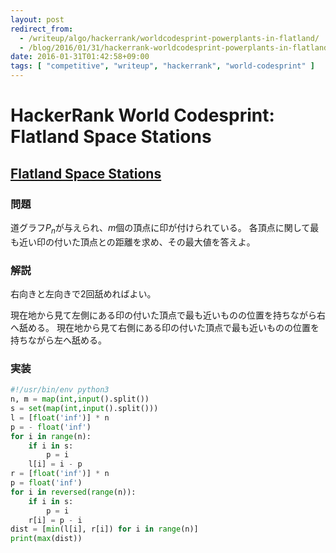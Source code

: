 ```yaml
---
layout: post
redirect_from:
  - /writeup/algo/hackerrank/worldcodesprint-powerplants-in-flatland/
  - /blog/2016/01/31/hackerrank-worldcodesprint-powerplants-in-flatland/
date: 2016-01-31T01:42:58+09:00
tags: [ "competitive", "writeup", "hackerrank", "world-codesprint" ]
---
```


# HackerRank World Codesprint: Flatland Space Stations

## [Flatland Space Stations](https://www.hackerrank.com/contests/worldcodesprint/challenges/powerplants-in-flatland)

### 問題

道グラフ$P_n$が与えられ、$m$個の頂点に印が付けられている。
各頂点に関して最も近い印の付いた頂点との距離を求め、その最大値を答えよ。

### 解説

右向きと左向きで2回舐めればよい。

現在地から見て左側にある印の付いた頂点で最も近いものの位置を持ちながら右へ舐める。
現在地から見て右側にある印の付いた頂点で最も近いものの位置を持ちながら左へ舐める。

### 実装

``` python
#!/usr/bin/env python3
n, m = map(int,input().split())
s = set(map(int,input().split()))
l = [float('inf')] * n
p = - float('inf')
for i in range(n):
    if i in s:
        p = i
    l[i] = i - p
r = [float('inf')] * n
p = float('inf')
for i in reversed(range(n)):
    if i in s:
        p = i
    r[i] = p - i
dist = [min(l[i], r[i]) for i in range(n)]
print(max(dist))
```
